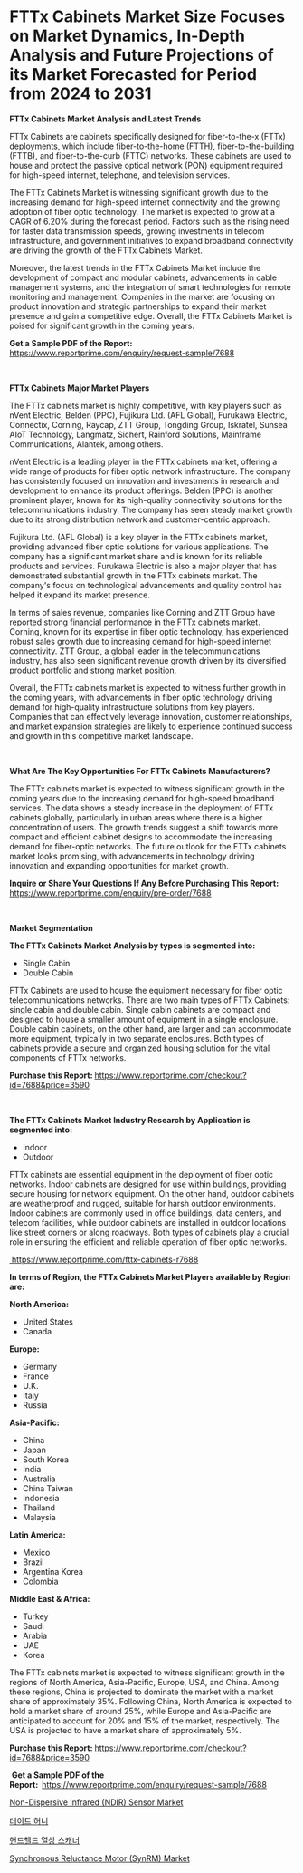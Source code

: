 <p><h1>FTTx Cabinets Market Size Focuses on Market Dynamics, In-Depth Analysis and Future Projections of its Market Forecasted for Period from 2024 to 2031</h1></p><p><strong>FTTx Cabinets Market Analysis and Latest Trends</strong></p>
<p><p>FTTx Cabinets are cabinets specifically designed for fiber-to-the-x (FTTx) deployments, which include fiber-to-the-home (FTTH), fiber-to-the-building (FTTB), and fiber-to-the-curb (FTTC) networks. These cabinets are used to house and protect the passive optical network (PON) equipment required for high-speed internet, telephone, and television services.</p><p>The FTTx Cabinets Market is witnessing significant growth due to the increasing demand for high-speed internet connectivity and the growing adoption of fiber optic technology. The market is expected to grow at a CAGR of 6.20% during the forecast period. Factors such as the rising need for faster data transmission speeds, growing investments in telecom infrastructure, and government initiatives to expand broadband connectivity are driving the growth of the FTTx Cabinets Market.</p><p>Moreover, the latest trends in the FTTx Cabinets Market include the development of compact and modular cabinets, advancements in cable management systems, and the integration of smart technologies for remote monitoring and management. Companies in the market are focusing on product innovation and strategic partnerships to expand their market presence and gain a competitive edge. Overall, the FTTx Cabinets Market is poised for significant growth in the coming years.</p></p>
<p><strong>Get a Sample PDF of the Report:&nbsp;</strong> <a href="https://www.reportprime.com/enquiry/request-sample/7688">https://www.reportprime.com/enquiry/request-sample/7688</a></p>
<p>&nbsp;</p>
<p><strong>FTTx Cabinets Major Market Players</strong></p>
<p><p>The FTTx cabinets market is highly competitive, with key players such as nVent Electric, Belden (PPC), Fujikura Ltd. (AFL Global), Furukawa Electric, Connectix, Corning, Raycap, ZTT Group, Tongding Group, Iskratel, Sunsea AIoT Technology, Langmatz, Sichert, Rainford Solutions, Mainframe Communications, Alantek, among others.</p><p>nVent Electric is a leading player in the FTTx cabinets market, offering a wide range of products for fiber optic network infrastructure. The company has consistently focused on innovation and investments in research and development to enhance its product offerings. Belden (PPC) is another prominent player, known for its high-quality connectivity solutions for the telecommunications industry. The company has seen steady market growth due to its strong distribution network and customer-centric approach.</p><p>Fujikura Ltd. (AFL Global) is a key player in the FTTx cabinets market, providing advanced fiber optic solutions for various applications. The company has a significant market share and is known for its reliable products and services. Furukawa Electric is also a major player that has demonstrated substantial growth in the FTTx cabinets market. The company's focus on technological advancements and quality control has helped it expand its market presence.</p><p>In terms of sales revenue, companies like Corning and ZTT Group have reported strong financial performance in the FTTx cabinets market. Corning, known for its expertise in fiber optic technology, has experienced robust sales growth due to increasing demand for high-speed internet connectivity. ZTT Group, a global leader in the telecommunications industry, has also seen significant revenue growth driven by its diversified product portfolio and strong market position.</p><p>Overall, the FTTx cabinets market is expected to witness further growth in the coming years, with advancements in fiber optic technology driving demand for high-quality infrastructure solutions from key players. Companies that can effectively leverage innovation, customer relationships, and market expansion strategies are likely to experience continued success and growth in this competitive market landscape.</p></p>
<p>&nbsp;</p>
<p><strong>What Are The Key Opportunities For FTTx Cabinets Manufacturers?</strong></p>
<p><p>The FTTx cabinets market is expected to witness significant growth in the coming years due to the increasing demand for high-speed broadband services. The data shows a steady increase in the deployment of FTTx cabinets globally, particularly in urban areas where there is a higher concentration of users. The growth trends suggest a shift towards more compact and efficient cabinet designs to accommodate the increasing demand for fiber-optic networks. The future outlook for the FTTx cabinets market looks promising, with advancements in technology driving innovation and expanding opportunities for market growth.</p></p>
<p><strong>Inquire or Share Your Questions If Any Before Purchasing This Report:</strong> <a href="https://www.reportprime.com/enquiry/pre-order/7688">https://www.reportprime.com/enquiry/pre-order/7688</a></p>
<p>&nbsp;</p>
<p><strong>Market Segmentation</strong></p>
<p><strong>The FTTx Cabinets Market Analysis by types is segmented into:</strong></p>
<p><ul><li>Single Cabin</li><li>Double Cabin</li></ul></p>
<p><p>FTTx Cabinets are used to house the equipment necessary for fiber optic telecommunications networks. There are two main types of FTTx Cabinets: single cabin and double cabin. Single cabin cabinets are compact and designed to house a smaller amount of equipment in a single enclosure. Double cabin cabinets, on the other hand, are larger and can accommodate more equipment, typically in two separate enclosures. Both types of cabinets provide a secure and organized housing solution for the vital components of FTTx networks.</p></p>
<p><strong>Purchase this Report:&nbsp;</strong><a href="https://www.reportprime.com/checkout?id=7688&price=3590">https://www.reportprime.com/checkout?id=7688&price=3590</a></p>
<p>&nbsp;</p>
<p><strong>The FTTx Cabinets Market Industry Research by Application is segmented into:</strong></p>
<p><ul><li>Indoor</li><li>Outdoor</li></ul></p>
<p><p>FTTx cabinets are essential equipment in the deployment of fiber optic networks. Indoor cabinets are designed for use within buildings, providing secure housing for network equipment. On the other hand, outdoor cabinets are weatherproof and rugged, suitable for harsh outdoor environments. Indoor cabinets are commonly used in office buildings, data centers, and telecom facilities, while outdoor cabinets are installed in outdoor locations like street corners or along roadways. Both types of cabinets play a crucial role in ensuring the efficient and reliable operation of fiber optic networks.</p></p>
<p><a href="https://www.reportprime.com/fttx-cabinets-r7688">&nbsp;https://www.reportprime.com/fttx-cabinets-r7688</a></p>
<p><strong>In terms of Region, the FTTx Cabinets Market Players available by Region are:</strong></p>
<p>
    <p> <strong> North America: </strong>
        <ul>
            <li>United States</li>
            <li>Canada</li>
        </ul>
        </p> 
    <p> <strong> Europe: </strong>
        <ul>
            <li>Germany</li>
            <li>France</li>
            <li>U.K.</li>
            <li>Italy</li>
            <li>Russia</li>
        </ul>
        </p> 
    <p> <strong> Asia-Pacific: </strong>
        <ul>
            <li>China</li>
            <li>Japan</li>
            <li>South Korea</li>
            <li>India</li>
            <li>Australia</li>
            <li>China Taiwan</li>
            <li>Indonesia</li>
            <li>Thailand</li>
            <li>Malaysia</li>
        </ul>
        </p> 
    <p> <strong> Latin America: </strong>
        <ul>
            <li>Mexico</li>
            <li>Brazil</li>
            <li>Argentina Korea</li>
            <li>Colombia</li>
        </ul>
        </p> 
    <p> <strong> Middle East & Africa: </strong>
        <ul>
            <li>Turkey</li>
            <li>Saudi</li>
            <li>Arabia</li>
            <li>UAE</li>
            <li>Korea</li>
        </ul>
    </p>
    </p>
<p><p>The FTTx cabinets market is expected to witness significant growth in the regions of North America, Asia-Pacific, Europe, USA, and China. Among these regions, China is projected to dominate the market with a market share of approximately 35%. Following China, North America is expected to hold a market share of around 25%, while Europe and Asia-Pacific are anticipated to account for 20% and 15% of the market, respectively. The USA is projected to have a market share of approximately 5%.</p></p>
<p><strong>Purchase this Report: </strong><a href="https://www.reportprime.com/checkout?id=7688&price=3590">https://www.reportprime.com/checkout?id=7688&price=3590</a></p>
<p>&nbsp;<strong>Get a Sample PDF of the Report:&nbsp;&nbsp;</strong><a href="https://www.reportprime.com/enquiry/request-sample/7688">https://www.reportprime.com/enquiry/request-sample/7688</a></p>
<p><strong></strong></p>
<p><p><a href="https://github.com/Hazelklievgspy6vdcsmu106w/Market-Research-Report-List-3/blob/main/non-dispersive-infrared-ndir-sensor-market.md">Non-Dispersive Infrared (NDIR) Sensor Market</a></p><p><a href="https://github.com/GabrielBlanda5656/Market-Research-Report-List-2/blob/main/938723076647.md">데이트 허니</a></p><p><a href="https://github.com/rick7624/Market-Research-Report-List-2/blob/main/845894476668.md">핸드헬드 열상 스캐너</a></p><p><a href="https://github.com/LiamDavis60/Market-Research-Report-List-2/blob/main/synchronous-reluctance-motor-synrm-market.md">Synchronous Reluctance Motor (SynRM) Market</a></p></p>
